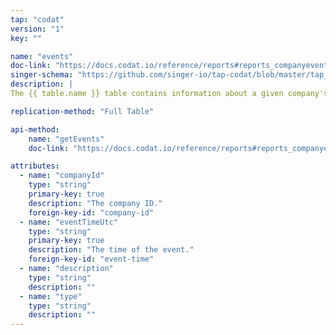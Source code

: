 ```yaml
---
tap: "codat"
version: "1"
key: ""

name: "events"
doc-link: "https://docs.codat.io/reference/reports#reports_companyevents"
singer-schema: "https://github.com/singer-io/tap-codat/blob/master/tap_codat/schemas/events.json"
description: |
The {{ table.name }} table contains information about a given company's events in your {{ integration.display_name }} account.

replication-method: "Full Table"

api-method:
    name: "getEvents"
    doc-link: "https://docs.codat.io/reference/reports#reports_companyevents"

attributes:
  - name: "companyId"
    type: "string"
    primary-key: true
    description: "The company ID."
    foreign-key-id: "company-id"
  - name: "eventTimeUtc"
    type: "string"
    primary-key: true
    description: "The time of the event."
    foreign-key-id: "event-time" 
  - name: "description"
    type: "string"
    description: ""
  - name: "type"
    type: "string"
    description: ""
---
```


